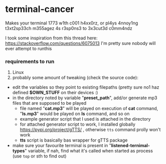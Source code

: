 # terminal-cancer
Makes your terminal 1773 w1th c001 h4xx0rz, or pl4ys 4nnoy1ng t3xt2sp33ch m355agez 4s r3sp0ns3 to 3x3cut3d c0mm4ndz

I took some inspiration from this thread here: https://stackoverflow.com/questions/6075013
I'm pretty sure nobody will ever attempt to runthis
### requirements to run
1. Linux
2. probably some amount of tweaking (check the source code):
  * edit the variables so they point to existing filepaths (pretty sure no1 haz defined **$OWN_STUFF** on their devices :)
  * in the directory noted by variable "**preset_path**", add/or generate mp3 files that are supposed to be played
    * file named "**cat.mp3**" will be played on execution of **cat** command, "**ls.mp3**" would be played on **ls** command, and so on
    * example generator script that I used is attached in the directory
    * for attached generator script to work, I installed globally https://pypi.org/project/gTTS/ , otherwise `tts` command prolly won't work
    * **tts** script is basically bas wrapper for gTTS package
  * make sure your favourite terminal is present in "**listened-ternimal-types**" variable, if nah, find what it's called when started as process (use `top` or sth to find out) 
